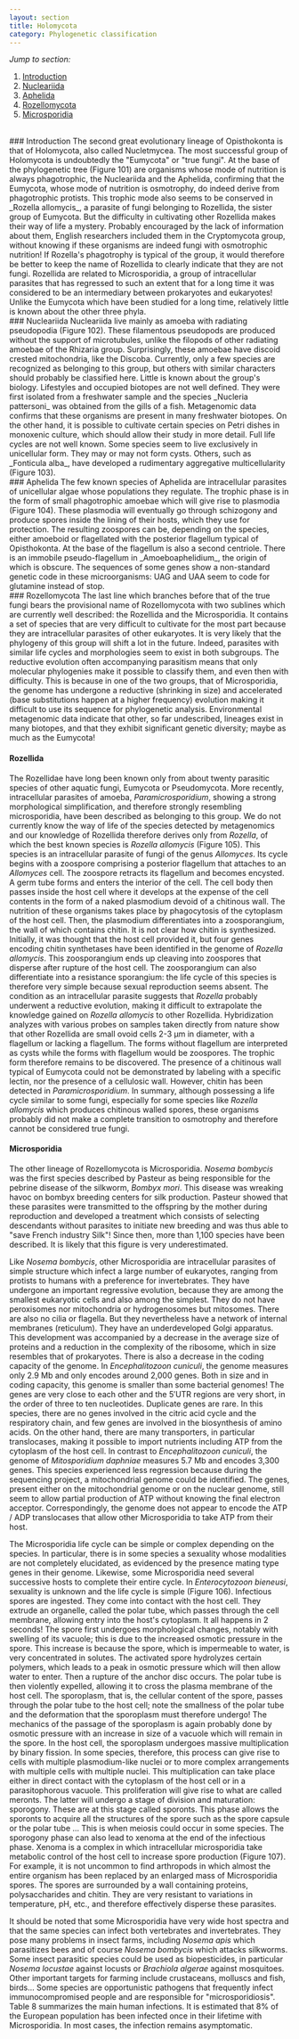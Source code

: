 ```yaml
---
layout: section
title: Holomycota
category: Phylogenetic classification
---
```

_Jump to section:_
1. [Introduction](#introduction)
2. [Nucleariida](#nucleariida)
3. [Aphelida](#aphelida)
4. [Rozellomycota](#rozellomycota)
5. [Microsporidia](#microsporidia)

<br>
### Introduction
The second great evolutionary lineage of Opisthokonta is that of Holomycota, also called Nucletmycea. The most successful group of Holomycota is undoubtedly the "Eumycota" or "true fungi". At the base of the phylogenetic tree (Figure 101) are organisms whose mode of nutrition is always phagotrophic, the Nucleariida and the Aphelida, confirming that the Eumycota, whose mode of nutrition is osmotrophy, do indeed derive from phagotrophic protists. This trophic mode also seems to be conserved in _Rozella allomycis_, a parasite of fungi belonging to Rozellida, the sister group of Eumycota. But the difficulty in cultivating other Rozellida makes their way of life a mystery. Probably encouraged by the lack of information about them, English researchers included them in the Cryptomycota group, without knowing if these organisms are indeed fungi with osmotrophic nutrition! If Rozella's phagotrophy is typical of the group, it would therefore be better to keep the name of Rozellida to clearly indicate that they are not fungi. Rozellida are related to Microsporidia, a group of intracellular parasites that has regressed to such an extent that for a long time it was considered to be an intermediary between prokaryotes and eukaryotes! Unlike the Eumycota which have been studied for a long time, relatively little is known about the other three phyla.

<br>
### Nucleariida
Nucleariida live mainly as amoeba with radiating pseudopodia (Figure 102). These filamentous pseudopods are produced without the support of microtubules, unlike the filopods of other radiating amoebae of the Rhizaria group. Surprisingly, these amoebae have discoid crested mitochondria, like the Discoba. Currently, only a few species are recognized as belonging to this group, but others with similar characters should probably be classified here. Little is known about the group's biology. Lifestyles and occupied biotopes are not well defined. They were first isolated from a freshwater sample and the species _Nucleria pattersoni_ was obtained from the gills of a fish. Metagenomic data confirms that these organisms are present in many freshwater biotopes. On the other hand, it is possible to cultivate certain species on Petri dishes in monoxenic culture, which should allow their study in more detail. Full life cycles are not well known. Some species seem to live exclusively in unicellular form. They may or may not form cysts. Others, such as _Fonticula alba_, have developed a rudimentary aggregative multicellularity (Figure 103).

<br>
### Aphelida
The few known species of Aphelida are intracellular parasites of unicellular algae whose populations they regulate. The trophic phase is in the form of small phagotrophic amoebae which will give rise to plasmodia (Figure 104). These plasmodia will eventually go through schizogony and produce spores inside the lining of their hosts, which they use for protection. The resulting zoospores can be, depending on the species, either amoeboid or flagellated with the posterior flagellum typical of Opisthokonta. At the base of the flagellum is also a second centriole. There is an immobile pseudo-flagellum in _Amoeboaphelidium_, the origin of which is obscure. The sequences of some genes show a non-standard genetic code in these microorganisms: UAG and UAA seem to code for glutamine instead of stop.

<br>
### Rozellomycota
The last line which branches before that of the true fungi bears the provisional name of Rozellomycota with two sublines which are currently well described: the Rozellida and the Microsporidia. It contains a set of species that are very difficult to cultivate for the most part because they are intracellular parasites of other eukaryotes. It is very likely that the phylogeny of this group will shift a lot in the future. Indeed, parasites with similar life cycles and morphologies seem to exist in both subgroups. The reductive evolution often accompanying parasitism means that only molecular phylogenies make it possible to classify them, and even then with difficulty. This is because in one of the two groups, that of Microsporidia, the genome has undergone a reductive (shrinking in size) and accelerated (base substitutions happen at a higher frequency) evolution making it difficult to use its sequence for phylogenetic analysis. Environmental metagenomic data indicate that other, so far undescribed,  lineages exist in many biotopes, and that they exhibit significant genetic diversity; maybe as much as the Eumycota!

#### Rozellida
The Rozellidae have long been known only from about twenty parasitic species of other aquatic fungi, Eumycota or Pseudomycota. More recently, intracellular parasites of amoeba, _Paramicrosporidium_, showing a strong morphological simplification, and therefore strongly resembling microsporidia, have been described as belonging to this group. We do not currently know the way of life of the species detected by metagenomics and our knowledge of Rozellida therefore derives only from _Rozella_, of which the best known species is _Rozella allomycis_ (Figure 105). This species is an intracellular parasite of fungi of the genus _Allomyces_. Its cycle begins with a zoospore comprising a posterior flagellum that attaches to an _Allomyces_ cell. The zoospore retracts its flagellum and becomes encysted. A germ tube forms and enters the interior of the cell. The cell body then passes inside the host cell where it develops at the expense of the cell contents in the form of a naked plasmodium devoid of a chitinous wall. The nutrition of these organisms takes place by phagocytosis of the cytoplasm of the host cell. Then, the plasmodium differentiates into a zoosporangium, the wall of which contains chitin. It is not clear how chitin is synthesized. Initially, it was thought that the host cell provided it, but four genes encoding chitin synthetases have been identified in the genome of _Rozella allomycis_. This zoosporangium ends up cleaving into zoospores that disperse after rupture of the host cell. The zoosporangium can also differentiate into a resistance sporangium: the life cycle of this species is therefore very simple because sexual reproduction seems absent. The condition as an intracellular parasite suggests that _Rozella_ probably underwent a reductive evolution, making it difficult to extrapolate the knowledge gained on _Rozella allomycis_ to other Rozellida. Hybridization analyzes with various probes on samples taken directly from nature show that other Rozellida are small ovoid cells 2-3 μm in diameter, with a flagellum or lacking a flagellum. The forms without flagellum are interpreted as cysts while the forms with flagellum would be zoospores. The trophic form therefore remains to be discovered. The presence of a chitinous wall typical of Eumycota could not be demonstrated by labeling with a specific lectin, nor the presence of a cellulosic wall. However, chitin has been detected in _Paramicrosporidium_. In summary, although possessing a life cycle similar to some fungi, especially for some species like _Rozella allomycis_ which produces chitinous walled spores, these organisms probably did not make a complete transition to osmotrophy and therefore cannot be considered true fungi.

#### Microsporidia
The other lineage of Rozellomycota is Microsporidia. _Nosema bombycis_ was the first species described by Pasteur as being responsible for the pebrine disease of the silkworm, _Bombyx mori_. This disease was wreaking havoc on bombyx breeding centers for silk production. Pasteur showed that these parasites were transmitted to the offspring by the mother during reproduction and developed a treatment which consists of selecting descendants without parasites to initiate new breeding and was thus able to "save French industry Silk"! Since then, more than 1,100 species have been described. It is likely that this figure is very underestimated.

Like _Nosema bombycis_, other Microsporidia are intracellular parasites of simple structure which infect a large number of eukaryotes, ranging from protists to humans with a preference for invertebrates. They have undergone an important regressive evolution, because they are among the smallest eukaryotic cells and also among the simplest. They do not have peroxisomes nor mitochondria or hydrogenosomes but mitosomes. There are also no cilia or flagella. But they nevertheless have a network of internal membranes (reticulum). They have an underdeveloped Golgi apparatus. This development was accompanied by a decrease in the average size of proteins and a reduction in the complexity of the ribosome, which in size resembles that of prokaryotes. There is also a decrease in the coding capacity of the genome. In _Encephalitozoon cuniculi_, the genome measures only 2.9 Mb and only encodes around 2,000 genes. Both in size and in coding capacity, this genome is smaller than some bacterial genomes! The genes are very close to each other and the 5′UTR regions are very short, in the order of three to ten nucleotides. Duplicate genes are rare. In this species, there are no genes involved in the citric acid cycle and the respiratory chain, and few genes are involved in the biosynthesis of amino acids. On the other hand, there are many transporters, in particular translocases, making it possible to import nutrients including ATP from the cytoplasm of the host cell. In contrast to _Encephalitozoon cuniculi_, the genome of _Mitosporidium daphniae_ measures 5.7 Mb and encodes 3,300 genes. This species experienced less regression because during the sequencing project, a mitochondrial genome could be identified. The genes, present either on the mitochondrial genome or on the nuclear genome, still seem to allow partial production of ATP without knowing the final electron acceptor. Correspondingly, the genome does not appear to encode the ATP / ADP translocases that allow other Microsporidia to take ATP from their host.

The Microsporidia life cycle can be simple or complex depending on the species. In particular, there is in some species a sexuality whose modalities are not completely elucidated, as evidenced by the presence mating type genes in their genome. Likewise, some Microsporidia need several successive hosts to complete their entire cycle. In _Enterocytozoon bieneusi_, sexuality is unknown and the life cycle is simple (Figure 106). Infectious spores are ingested. They come into contact with the host cell. They extrude an organelle, called the polar tube, which passes through the cell membrane, allowing entry into the host's cytoplasm. It all happens in 2 seconds! The spore first undergoes morphological changes, notably with swelling of its vacuole; this is due to the increased osmotic pressure in the spore. This increase is because the spore, which is impermeable to water, is very concentrated in solutes. The activated spore hydrolyzes certain polymers, which leads to a peak in osmotic pressure which will then allow water to enter. Then a rupture of the anchor disc occurs. The polar tube is then violently expelled, allowing it to cross the plasma membrane of the host cell. The sporoplasm, that is, the cellular content of the spore, passes through the polar tube to the host cell; note the smallness of the polar tube and the deformation that the sporoplasm must therefore undergo! The mechanics of the passage of the sporoplasm is again probably done by osmotic pressure with an increase in size of a vacuole which will remain in the spore. In the host cell, the sporoplasm undergoes massive multiplication by binary fission. In some species, therefore, this process can give rise to cells with multiple plasmodium-like nuclei or to more complex arrangements with multiple cells with multiple nuclei. This multiplication can take place either in direct contact with the cytoplasm of the host cell or in a parasitophorous vacuole. This proliferation will give rise to what are called meronts. The latter will undergo a stage of division and maturation: sporogony. These are at this stage called sporonts. This phase allows the sporonts to acquire all the structures of the spore such as the spore capsule or the polar tube ... This is when meiosis could occur in some species. The sporogony phase can also lead to xenoma at the end of the infectious phase. Xenoma is a complex in which intracellular microsporidia take metabolic control of the host cell to increase spore production (Figure 107). For example, it is not uncommon to find arthropods in which almost the entire organism has been replaced by an enlarged mass of Microsporidia spores. The spores are surrounded by a wall containing proteins, polysaccharides and chitin. They are very resistant to variations in temperature, pH, etc., and therefore effectively disperse these parasites.

It should be noted that some Microsporidia have very wide host spectra and that the same species can infect both vertebrates and invertebrates. They pose many problems in insect farms, including _Nosema apis_ which parasitizes bees and of course _Nosema bombycis_ which attacks silkworms. Some insect parasitic species could be used as biopesticides, in particular _Nosema locustae_ against locusts or _Brachiola algerae_ against mosquitoes. Other important targets for farming include crustaceans, molluscs and fish, birds... Some species are opportunistic pathogens that frequently infect immunocompromised people and are responsible for "microsporidiosis". Table 8 summarizes the main human infections. It is estimated that 8% of the European population has been infected once in their lifetime with Microsporidia. In most cases, the infection remains asymptomatic.
